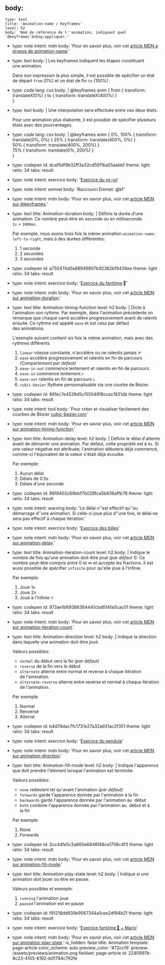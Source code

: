 body:
  -
    type: text
    title: 'Animation-name / Keyframes'
    level: h2
    body: 'Nom de référence de l''animation, indiquant quel `@keyframes`&nbsp;appliquer.'
  -
    type: note
    intent: mdn
    body: 'Pour en savoir plus, voir cet [article MDN à propos de&nbsp;animation-name](https://developer.mozilla.org/fr/docs/Web/CSS/animation-name).'
  -
    type: text
    body: |
      Les keyframes indiquent les étapes constituant une&nbsp;animation. 
      
      Dans son expression la plus simple, il est possible de spécifier un état de départ `from` _(0%)_ et un état de fin `to`&nbsp;_(100%)_ .
  -
    type: code
    lang: css
    body: |
      @keyframes anim { 
        from { transform: translateX(0%) } 
        to { transform: translateX(400%) }  
      }
  -
    type: text
    body: |
      Une interpolation sera effectuée entre ces deux&nbsp;états.
      
      Pour une animation plus élaborée, il est possible de spécifier plusieurs états avec des&nbsp;pourcentages.
  -
    type: code
    lang: css
    body: |
      @keyframes anim { 
        0%, 100% { transform: translate(0%, 0%) } 
        25% { transform: translate(400%, 0%) }  
        50% { transform: translate(400%, 200%) }  
        75% { transform: translate(0%, 200%) }  
      }
  -
    type: codepen
    id: dcaf5df9b32ff3a32cd55f1ba55aabbf
    theme: light
    ratio: 34
    tabs: result
  -
    type: note
    intent: exercice
    body: '[Exercice du yo-yo](https://smnarnold.com/exercice/css/animation-yo-yo)'
  -
    type: note
    intent: emmet
    body: 'Raccourci Emmet: @kf'
  -
    type: note
    intent: mdn
    body: 'Pour en savoir plus, voir cet [article MDN sur&nbsp;@keyframes](https://developer.mozilla.org/fr/docs/Web/CSS/@keyframes).'
  -
    type: text
    title: Animation-duration
    body: |
      Définis la durée d'une animation. Ce nombre peut-être en seconde ou en milliseconde. 
      `1s`&nbsp;=&nbsp;`1000ms`.
      
      Par exemple, nous avons trois fois la même animation `animation-name: left-to-right`, mais à des durées différentes:
      
      1. 1 seconde
      2. 2 secondes
      3. 3 secondes
  -
    type: codepen
    id: a750474d0a88949807b92382bf9439ee
    theme: light
    ratio: 34
    tabs: result
  -
    type: note
    intent: exercice
    body: '[Exercice du fantôme](https://smnarnold.com/exercice/css/animation-fantome)&thinsp;👻'
  -
    type: note
    intent: mdn
    body: 'Pour en savoir plus, voir cet [article MDN sur&nbsp;animation-duration](https://developer.mozilla.org/fr/docs/Web/CSS/animation-duration).'
  -
    type: text
    title: Animation-timing-function
    level: h2
    body: |
      Dicte à l'animation son rythme. Par exemple, dans l'animation précédente on remarque que chaque carré accélère progressivement avant de ralentir ensuite. Ce rythme est appelé `ease` et est celui par défaut des&nbsp;animations.
      
      L'exemple suivant contient six fois la même animation, mais avec des rythmes&nbsp;différents
      
      1. `linear` vitesse constante, n'accélère ou ne ralentis&nbsp;jamais&thinsp;↗️
      2. `ease` accélère progressivement et ralentis en fin de parcours _(Comportement par&nbsp;défaut)_
      3. `ease-in-out` commence lentement et ralentis en fin de&nbsp;parcours.
      4. `ease-in` commence lentement&thinsp;⤴️
      5. `ease-out` ralentis en fin de&nbsp;parcours&thinsp;⤵️
      6. `cubic-bezier` Rythme personnalisable via une courbe de&nbsp;Bézier.
  -
    type: codepen
    id: 86fec7e4539d5c15504918ccac1831db
    theme: light
    ratio: 34
    tabs: result
  -
    type: note
    intent: tool
    body: 'Pour créer et visualiser facilement des courbes de Bézier [cubic-bezier.com](https://cubic-bezier.com/)'
  -
    type: note
    intent: mdn
    body: 'Pour en savoir plus, voir cet [article MDN sur animation-timing-function](https://developer.mozilla.org/fr/docs/Web/CSS/animation-timing-function).'
  -
    type: text
    title: Animation-delay
    level: h2
    body: |
      Définis le délai d'attente avant de démarrer une animation. Par défaut, cette propriété est à `0s`. Si une valeur négative est attribuée, l'animation débutera déjà commencé, comme-ci l'équivalent de la valeur s'était déjà&nbsp;écoulée.
      
      Par exemple:
      
      1. Aucun délai
      2. Délais de 0.5s
      3. Délais d'une seconde
  -
    type: codepen
    id: 86f8402c69bbf7b028fca5b836affb78
    theme: light
    ratio: 34
    tabs: result
  -
    type: note
    intent: warning
    body: 'Le délai n''est effectif qu''au démarrage d''une animation. Si celle-ci joue plus d''une fois, le délai ne sera pas effectif à chaque&nbsp;itération.'
  -
    type: note
    intent: exercice
    body: '[Exercice des billes](https://smnarnold.com/exercice/css/animation-billes)'
  -
    type: note
    intent: mdn
    body: 'Pour en savoir plus, voir cet [article MDN sur&nbsp;animation-delay](https://developer.mozilla.org/fr/docs/Web/CSS/animation-delay).'
  -
    type: text
    title: Animation-iteration-count
    level: h2
    body: |
      Indique le nombre de fois qu'une animation doit-être joué _(par défaut&nbsp;1)_. Ce nombre peut-être compris entre 0 et &infin; et accepte les fractions. Il est aussi possible de spécifier `infinite` pour qu'elle joue à&nbsp;l'infinie.
      
      Par exemple:
      
      1. Joue 1x
      2. Joue 2x
      3. Joue à l'infinie&thinsp;♾️
  -
    type: codepen
    id: 973ae1b69386364441cbd614fa0cac01
    theme: light
    ratio: 34
    tabs: result
  -
    type: note
    intent: mdn
    body: 'Pour en savoir plus, voir cet [article MDN sur animation-iteration-count](https://developer.mozilla.org/fr/docs/Web/CSS/animation-iteration-count).'
  -
    type: text
    title: Animation-direction
    level: h2
    body: |
      Indique la direction dans laquelle une animation doit-être joué.
      
      Valeurs possibles:
      
      - `normal` du début vers la fin _(par&nbsp;défaut)_
      - `reverse` de la fin vers le début
      - `alternate` alterne entre normal et reverse à chaque itération de&nbsp;l'animation.
      - `alternate-reverse` alterne entre reverse et normal à chaque itération de&nbsp;l'animation.
      
      Par exemple:
      
      1. Normal
      2. Renversé
      3. Alterné
  -
    type: codepen
    id: b4d74dac7fc1731e27a32a931ac2f351
    theme: light
    ratio: 34
    tabs: result
  -
    type: note
    intent: exercice
    body: '[Exercice du pendule](https://smnarnold.com/exercice/css/animation-pendule)'
  -
    type: note
    intent: mdn
    body: 'Pour en savoir plus, voir cet [article MDN sur animation-direction](https://developer.mozilla.org/fr/docs/Web/CSS/animation-direction).'
  -
    type: text
    title: Animation-fill-mode
    level: h2
    body: |
      Indique l'apparence que doit prendre l'élément lorsque l'animation est&nbsp;terminée.
      
      Valeurs possibles:
      
      - `none` redevient tel qu'avant l'animation _(par&nbsp;défaut)_
      - `forwards` garde l'apparence donnée par l'animation à la&nbsp;fin
      - `backwards` garde l'apparence donnée par l'animation au &nbsp;début
      - `both` combine l'apparence donnée par l'animation au &nbsp;début et à la&nbsp;fin
      
      Par exemple:
      
      1. None
      2. Forwards
  -
    type: codepen
    id: 2cc4dfe5c2a665e6846f48ce1708c4f3
    theme: light
    ratio: 34
    tabs: result
  -
    type: note
    intent: mdn
    body: 'Pour en savoir plus, voir cet [article MDN sur animation-fill-mode](https://developer.mozilla.org/fr/docs/Web/CSS/animation-fill-mode).'
  -
    type: text
    title: Animation-play-state
    level: h2
    body: |
      Indique si une animation doit jouer ou être en&nbsp;pause.
      
      Valeurs possibles et&nbsp;exemple:
      
      1. `running` l'animation&nbsp;joue
      2. `paused` l'animation est en&nbsp;pause
  -
    type: codepen
    id: f91218dd939e9567344a1cee2df84b21
    theme: light
    ratio: 34
    tabs: result
  -
    type: note
    intent: exercice
    body: '[Exercice fantôme&thinsp;👻 + Mario](https://smnarnold.com/exercice/css/animation-fantome-mario)'
  -
    type: note
    intent: mdn
    body: 'Pour en savoir plus, voir cet [article MDN sur animation-play-state](https://developer.mozilla.org/fr/docs/Web/CSS/animation-play-state).'
is_hidden: false
title: Animation
template: page-article
color_scheme: auto
preview_color: '#72ccf6'
preview: /assets/previews/animation.png
fieldset: page-article
id: 2240997b-8c23-4105-8192-b0f794c792fe
